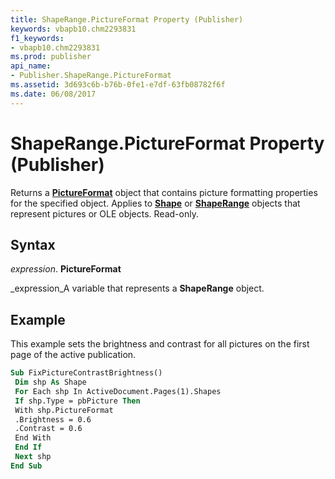 ```yaml
---
title: ShapeRange.PictureFormat Property (Publisher)
keywords: vbapb10.chm2293831
f1_keywords:
- vbapb10.chm2293831
ms.prod: publisher
api_name:
- Publisher.ShapeRange.PictureFormat
ms.assetid: 3d693c6b-b76b-0fe1-e7df-63fb08782f6f
ms.date: 06/08/2017
---
```



# ShapeRange.PictureFormat Property (Publisher)

Returns a **[PictureFormat](pictureformat-object-publisher.md)** object that contains picture formatting properties for the specified object. Applies to **[Shape](shape-object-publisher.md)** or **[ShapeRange](shaperange-object-publisher.md)** objects that represent pictures or OLE objects. Read-only.


## Syntax

 _expression_. **PictureFormat**

 _expression_A variable that represents a **ShapeRange** object.


## Example

This example sets the brightness and contrast for all pictures on the first page of the active publication.


```vb
Sub FixPictureContrastBrightness() 
 Dim shp As Shape 
 For Each shp In ActiveDocument.Pages(1).Shapes 
 If shp.Type = pbPicture Then 
 With shp.PictureFormat 
 .Brightness = 0.6 
 .Contrast = 0.6 
 End With 
 End If 
 Next shp 
End Sub
```


